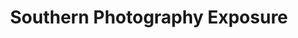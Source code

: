 ---
title: "Southern Photography Exposure"
url: /trafford/southern-photography-exposure/
shop: Foto
---